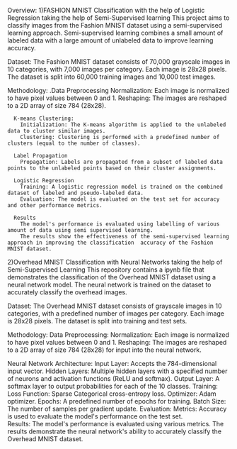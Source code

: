 Overview:
1)FASHION MNIST Classification with the help of Logistic Regression taking the help of Semi-Supervised learning
    This project aims to classify images from the Fashion MNIST dataset using a semi-supervised learning approach.
    Semi-supervised learning combines a small amount of labeled data with a large amount of unlabeled data to improve learning accuracy.
  
  Dataset:
    The Fashion MNIST dataset consists of 70,000 grayscale images in 10 categories, with 7,000 images per category.
    Each image is 28x28 pixels. The dataset is split into 60,000 training images and 10,000 test images.
  
  Methodology:
    .Data Preprocessing
       Normalization: Each image is normalized to have pixel values between 0 and 1.
       Reshaping: The images are reshaped to a 2D array of size 784 (28x28).
  
      K-means Clustering:
        Initialization: The K-means algorithm is applied to the unlabeled data to cluster similar images.
        Clustering: Clustering is performed with a predefined number of clusters (equal to the number of classes).
      
      Label Propagation
        Propagation: Labels are propagated from a subset of labeled data points to the unlabeled points based on their cluster assignments.
      
      Logistic Regression
        Training: A logistic regression model is trained on the combined dataset of labeled and pseudo-labeled data.
        Evaluation: The model is evaluated on the test set for accuracy and other performance metrics.
      
      Results
        The model's performance is evaluated using labelling of various amount of data using semi supervised learning. 
        The results show the effectiveness of the semi-supervised learning approach in improving the classification  accuracy of the Fashion MNIST dataset.

2)Overhead MNIST Classification with Neural Networks taking the help of Semi-Supervised Learning
      This repository contains a ipynb file that demonstrates the classification of the Overhead MNIST dataset using a neural network model. 
      The neural network is trained on the dataset to accurately classify the overhead images.

  Dataset:
      The Overhead MNIST dataset consists of grayscale images in 10 categories, with a predefined number of images per category. 
      Each image is 28x28 pixels. The dataset is split into training and test sets.

 Methodology:
   Data Preprocessing:
     Normalization: Each image is normalized to have pixel values between 0 and 1.
     Reshaping: The images are reshaped to a 2D array of size 784 (28x28) for input into the neural network.
     
   Neural Network Architecture:
       Input Layer: Accepts the 784-dimensional input vector.
       Hidden Layers: Multiple hidden layers with a specified number of neurons and activation functions (ReLU and softmax).
       Output Layer: A softmax layer to output probabilities for each of the 10 classes.
   Training:
      Loss Function: Sparse Categorical cross-entropy loss.
      Optimizer: Adam optimizer.
      Epochs: A predefined number of epochs for training.
      Batch Size: The number of samples per gradient update.
   Evaluation:
     Metrics: Accuracy is used to evaluate the model's performance on the test set.  
   Results:
     The model's performance is evaluated using various metrics. 
     The results demonstrate the neural network's ability to accurately classify the Overhead MNIST dataset.
     
      


